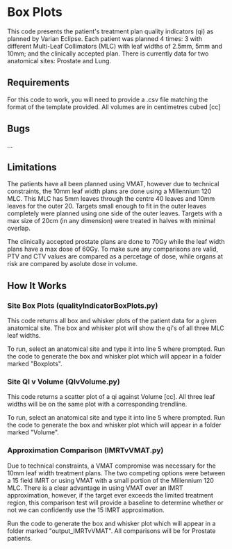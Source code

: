 # Box Plots
This code presents the patient's treatment plan quality indicators (qi) as planned by Varian Eclipse. Each patient was planned 4 times: 3 with different Multi-Leaf Collimators (MLC) with leaf widths of 2.5mm, 5mm and 10mm; and the clinically accepted plan. There is currently data for two anatomical sites: Prostate and Lung.

## Requirements
For this code to work, you will need to provide a .csv file matching the format of the template provided. All volumes are in centimetres cubed [cc]

## Bugs
...

## Limitations
The patients have all been planned using VMAT, however due to technical constraints, the 10mm leaf width plans are done using a Millennium 120 MLC. This MLC has 5mm leaves through the centre 40 leaves and 10mm leaves for the outer 20. Targets small enough to fit in the outer leaves completely were planned using one side of the outer leaves. Targets with a max size of 20cm (in any dimension) were treated in halves with minimal overlap.

The clinically accepted prostate plans are done to 70Gy while the leaf width plans have a max dose of 60Gy. To make sure any comparisons are valid, PTV and CTV values are compared as a percetage of dose, while organs at risk are compared by asolute dose in volume.

## How It Works
### Site Box Plots (qualityIndicatorBoxPlots.py)
This code returns all box and whisker plots of the patient data for a given anatomical site. The box and whisker plot will show the qi's of all three MLC leaf widths.

To run, select an anatomical site and type it into line 5 where prompted. Run the code to generate the box and whisker plot which will appear in a folder marked "Boxplots".

### Site QI v Volume (QIvVolume.py)
This code returns a scatter plot of a qi against Volume [cc]. All three leaf widths will be on the same plot with a corresponding trendline.

To run, select an anatomical site and type it into line 5 where prompted. Run the code to generate the box and whisker plot which will appear in a folder marked "Volume".

### Approximation Comparison (IMRTvVMAT.py)
Due to technical constraints, a VMAT compromise was necessary for the 10mm leaf width treatment plans. The two competing options were between a 15 field IMRT or using VMAT with a small portion of the Millennium 120 MLC. There is a clear advantage in using VMAT over an IMRT approximation, however, if the target ever exceeds the limited treatment region, this comparison test will provide a baseline to determine whether or not we can confidently use the 15 IMRT approximation.

Run the code to generate the box and whisker plot which will appear in a folder marked "output_IMRTvVMAT". All comparisons will be for Prostate patients.
